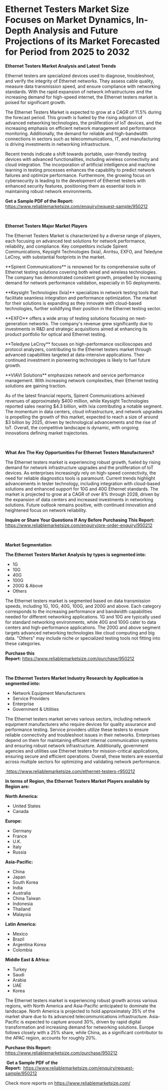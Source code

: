 <p><h1>Ethernet Testers Market Size Focuses on Market Dynamics, In-Depth Analysis and Future Projections of its Market Forecasted for Period from 2025 to 2032</h1></p><p><strong>Ethernet Testers Market Analysis and Latest Trends</strong></p>
<p><p>Ethernet testers are specialized devices used to diagnose, troubleshoot, and verify the integrity of Ethernet networks. They assess cable quality, measure data transmission speed, and ensure compliance with networking standards. With the rapid expansion of network infrastructures and the increasing demand for high-speed internet, the Ethernet testers market is poised for significant growth.</p><p>The Ethernet Testers Market is expected to grow at a CAGR of 11.5% during the forecast period. This growth is fueled by the rising adoption of advanced networking technologies, the proliferation of IoT devices, and the increasing emphasis on efficient network management and performance monitoring. Additionally, the demand for reliable and high-bandwidth connections in sectors such as telecommunications, IT, and manufacturing is driving investments in networking infrastructure.</p><p>Recent trends indicate a shift towards portable, user-friendly testing devices with advanced functionalities, including wireless connectivity and cloud integration. The incorporation of artificial intelligence and machine learning in testing processes enhances the capability to predict network failures and optimize performance. Furthermore, the growing focus on cybersecurity is leading to the development of Ethernet testers with enhanced security features, positioning them as essential tools in maintaining robust network environments.</p></p>
<p><strong>Get a Sample PDF of the Report:&nbsp;</strong> <a href="https://www.reliablemarketsize.com/enquiry/request-sample/950212?utm_campaign=3226&utm_medium=2&utm_source=Github&utm_content=ia&utm_term=07032025&utm_id=ethernet-testers">https://www.reliablemarketsize.com/enquiry/request-sample/950212</a></p>
<p>&nbsp;</p>
<p><strong>Ethernet Testers Major Market Players</strong></p>
<p><p>The Ethernet Testers Market is characterized by a diverse range of players, each focusing on advanced test solutions for network performance, reliability, and compliance. Key competitors include Spirent Communications, Keysight Technologies (Ixia), Anritsu, EXFO, and Teledyne LeCroy, with substantial footprints in the market.</p><p>**Spirent Communications** is renowned for its comprehensive suite of Ethernet testing solutions covering both wired and wireless technologies. The company has demonstrated consistent growth, propelled by increasing demand for network performance validation, especially in 5G deployments. </p><p>**Keysight Technologies (Ixia)** specializes in network testing tools that facilitate seamless integration and performance optimization. The market for their solutions is expanding as they innovate with cloud-based technologies, further solidifying their position in the Ethernet testing sector.</p><p>**EXFO** offers a wide array of testing solutions focusing on next-generation networks. The company's revenue grew significantly due to investments in R&D and strategic acquisitions aimed at enhancing its product portfolio for optical and Ethernet testing.</p><p>**Teledyne LeCroy** focuses on high-performance oscilloscopes and protocol analyzers, contributing to the Ethernet testers market through advanced capabilities targeted at data-intensive applications. Their continued investment in pioneering technologies is likely to fuel future growth.</p><p>**VIAVI Solutions** emphasizes network and service performance management. With increasing network complexities, their Ethernet testing solutions are gaining traction.</p><p>As of the latest financial reports, Spirent Communications achieved revenues of approximately $400 million, while Keysight Technologies reported sales nearing $4.3 billion, with Ixia contributing a notable segment. The momentum in data centers, cloud infrastructure, and network upgrades is propelling the growth of this market, expected to reach a size of around $3 billion by 2025, driven by technological advancements and the rise of IoT. Overall, the competitive landscape is dynamic, with ongoing innovations defining market trajectories.</p></p>
<p>&nbsp;</p>
<p><strong>What Are The Key Opportunities For Ethernet Testers Manufacturers?</strong></p>
<p><p>The Ethernet testers market is experiencing robust growth, fueled by rising demand for network infrastructure upgrades and the proliferation of IoT devices. As enterprises increasingly rely on high-speed connectivity, the need for reliable diagnostics tools is paramount. Current trends highlight advancements in tester technology, including integration with cloud-based solutions and enhanced support for 10G and 40G Ethernet standards. The market is projected to grow at a CAGR of over 8% through 2028, driven by the expansion of data centers and increased investments in networking solutions. Future outlook remains positive, with continued innovation and heightened focus on network reliability.</p></p>
<p><strong>Inquire or Share Your Questions If Any Before Purchasing This Report:</strong> <a href="https://www.reliablemarketsize.com/enquiry/pre-order-enquiry/950212?utm_campaign=3226&utm_medium=2&utm_source=Github&utm_content=ia&utm_term=07032025&utm_id=ethernet-testers">https://www.reliablemarketsize.com/enquiry/pre-order-enquiry/950212</a></p>
<p>&nbsp;</p>
<p><strong>Market Segmentation</strong></p>
<p><strong>The Ethernet Testers Market Analysis by types is segmented into:</strong></p>
<p><ul><li>1G</li><li>10G</li><li>40G</li><li>100G</li><li>200G & Above</li><li>Others</li></ul></p>
<p><p>The Ethernet testers market is segmented based on data transmission speeds, including 1G, 10G, 40G, 100G, and 200G and above. Each category corresponds to the increasing performance and bandwidth capabilities needed for different networking applications. 1G and 10G are typically used for standard networking environments, while 40G and 100G cater to data centers and high-performance applications. The 200G and above segment targets advanced networking technologies like cloud computing and big data. "Others" may include niche or specialized testing tools not fitting into these categories.</p></p>
<p><strong>Purchase this Report:&nbsp;</strong><a href="https://www.reliablemarketsize.com/purchase/950212?utm_campaign=3226&utm_medium=2&utm_source=Github&utm_content=ia&utm_term=07032025&utm_id=ethernet-testers">https://www.reliablemarketsize.com/purchase/950212</a></p>
<p>&nbsp;</p>
<p><strong>The Ethernet Testers Market Industry Research by Application is segmented into:</strong></p>
<p><ul><li>Network Equipment Manufacturers</li><li>Service Providers</li><li>Enterprise</li><li>Government & Utilities</li></ul></p>
<p><p>The Ethernet testers market serves various sectors, including network equipment manufacturers who require devices for quality assurance and performance testing. Service providers utilize these testers to ensure reliable connectivity and troubleshoot issues in their networks. Enterprises depend on them for maintaining efficient internal communication systems and ensuring robust network infrastructure. Additionally, government agencies and utilities use Ethernet testers for mission-critical applications, ensuring secure and efficient operations. Overall, these testers are essential across multiple sectors for optimizing and validating network performance.</p></p>
<p><a href="https://www.reliablemarketsize.com/ethernet-testers-r950212?utm_campaign=3226&utm_medium=2&utm_source=Github&utm_content=ia&utm_term=07032025&utm_id=ethernet-testers">&nbsp;https://www.reliablemarketsize.com/ethernet-testers-r950212</a></p>
<p><strong>In terms of Region, the Ethernet Testers Market Players available by Region are:</strong></p>
<p>
    <p> <strong> North America: </strong>
        <ul>
            <li>United States</li>
            <li>Canada</li>
        </ul>
        </p> 
    <p> <strong> Europe: </strong>
        <ul>
            <li>Germany</li>
            <li>France</li>
            <li>U.K.</li>
            <li>Italy</li>
            <li>Russia</li>
        </ul>
        </p> 
    <p> <strong> Asia-Pacific: </strong>
        <ul>
            <li>China</li>
            <li>Japan</li>
            <li>South Korea</li>
            <li>India</li>
            <li>Australia</li>
            <li>China Taiwan</li>
            <li>Indonesia</li>
            <li>Thailand</li>
            <li>Malaysia</li>
        </ul>
        </p> 
    <p> <strong> Latin America: </strong>
        <ul>
            <li>Mexico</li>
            <li>Brazil</li>
            <li>Argentina Korea</li>
            <li>Colombia</li>
        </ul>
        </p> 
    <p> <strong> Middle East & Africa: </strong>
        <ul>
            <li>Turkey</li>
            <li>Saudi</li>
            <li>Arabia</li>
            <li>UAE</li>
            <li>Korea</li>
        </ul>
    </p>
    </p>
<p><p>The Ethernet testers market is experiencing robust growth across various regions, with North America and Asia-Pacific anticipated to dominate the landscape. North America is projected to hold approximately 35% of the market share due to its advanced telecommunications infrastructure. Asia-Pacific is expected to capture around 30%, driven by rapid digital transformation and increasing demand for networking solutions. Europe follows closely with a 25% share, while China, as a significant contributor to the APAC region, accounts for roughly 20%.</p></p>
<p><strong>Purchase this Report: </strong><a href="https://www.reliablemarketsize.com/purchase/950212?utm_campaign=3226&utm_medium=2&utm_source=Github&utm_content=ia&utm_term=07032025&utm_id=ethernet-testers">https://www.reliablemarketsize.com/purchase/950212</a></p>
<p>&nbsp;<strong>Get a Sample PDF of the Report:&nbsp;&nbsp;</strong><a href="https://www.reliablemarketsize.com/enquiry/request-sample/950212?utm_campaign=3226&utm_medium=2&utm_source=Github&utm_content=ia&utm_term=07032025&utm_id=ethernet-testers">https://www.reliablemarketsize.com/enquiry/request-sample/950212</a></p>
<p><strong></strong></p>
<p>Check more reports on <a href="https://www.reliablemarketsize.com/?utm_campaign=3226&utm_medium=2&utm_source=Github&utm_content=ia&utm_term=07032025&utm_id=ethernet-testers">https://www.reliablemarketsize.com/</a></p>